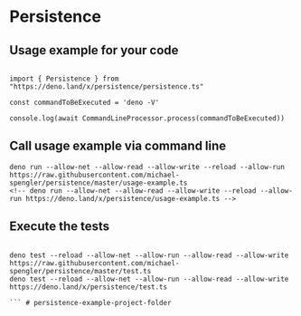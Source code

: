 # Persistence


## Usage example for your code

```

import { Persistence } from "https://deno.land/x/persistence/persistence.ts"

const commandToBeExecuted = 'deno -V'

console.log(await CommandLineProcessor.process(commandToBeExecuted))

```

## Call usage example via command line
```
deno run --allow-net --allow-read --allow-write --reload --allow-run https://raw.githubusercontent.com/michael-spengler/persistence/master/usage-example.ts
<!-- deno run --allow-net --allow-read --allow-write --reload --allow-run https://deno.land/x/persistence/usage-example.ts -->
```

## Execute the tests
```

deno test --reload --allow-net --allow-run --allow-read --allow-write https://raw.githubusercontent.com/michael-spengler/persistence/master/test.ts
deno test --reload --allow-net --allow-run --allow-read --allow-write https://deno.land/x/persistence/test.ts

``` # persistence-example-project-folder
